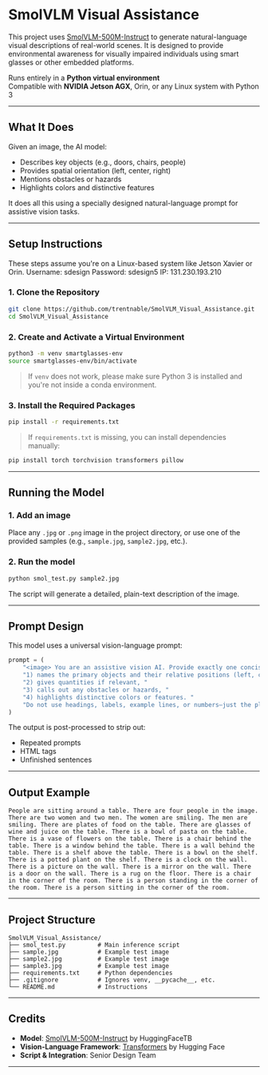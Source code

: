 #  SmolVLM Visual Assistance

This project uses [SmolVLM-500M-Instruct](https://huggingface.co/HuggingFaceTB/SmolVLM-500M-Instruct) to generate natural-language visual descriptions of real-world scenes. It is designed to provide environmental awareness for visually impaired individuals using smart glasses or other embedded platforms.

 Runs entirely in a **Python virtual environment**  
 Compatible with **NVIDIA Jetson AGX**, Orin, or any Linux system with Python 3

---

##  What It Does

Given an image, the AI model:
- Describes key objects (e.g., doors, chairs, people)
- Provides spatial orientation (left, center, right)
- Mentions obstacles or hazards
- Highlights colors and distinctive features

It does all this using a specially designed natural-language prompt for assistive vision tasks.

---

##  Setup Instructions

These steps assume you're on a Linux-based system like Jetson Xavier or Orin.
Username: sdesign
Password: sdesign5
IP: 131.230.193.210

### 1. Clone the Repository

```bash
git clone https://github.com/trentnable/SmolVLM_Visual_Assistance.git
cd SmolVLM_Visual_Assistance
```

### 2. Create and Activate a Virtual Environment

```bash
python3 -m venv smartglasses-env
source smartglasses-env/bin/activate
```

>  If `venv` does not work, please make sure Python 3 is installed and you're not inside a conda environment.

### 3. Install the Required Packages

```bash
pip install -r requirements.txt
```

>  If `requirements.txt` is missing, you can install dependencies manually:

```bash
pip install torch torchvision transformers pillow
```

---

##  Running the Model

### 1. Add an image

Place any `.jpg` or `.png` image in the project directory, or use one of the provided samples (e.g., `sample.jpg`, `sample2.jpg`, etc.).

### 2. Run the model

```bash
python smol_test.py sample2.jpg
```

The script will generate a detailed, plain-text description of the image.

---

##  Prompt Design

This model uses a universal vision-language prompt:

```python
prompt = (
    "<image> You are an assistive vision AI. Provide exactly one concise paragraph that: "
    "1) names the primary objects and their relative positions (left, center, right), "
    "2) gives quantities if relevant, "
    "3) calls out any obstacles or hazards, "
    "4) highlights distinctive colors or features. "
    "Do not use headings, labels, example lines, or numbers—just the plain description."
)
```

The output is post-processed to strip out:
- Repeated prompts
- HTML tags
- Unfinished sentences

---

##  Output Example

```
People are sitting around a table. There are four people in the image. There are two women and two men. The women are smiling. The men are smiling. There are plates of food on the table. There are glasses of wine and juice on the table. There is a bowl of pasta on the table. There is a vase of flowers on the table. There is a chair behind the table. There is a window behind the table. There is a wall behind the table. There is a shelf above the table. There is a bowl on the shelf. There is a potted plant on the shelf. There is a clock on the wall. There is a picture on the wall. There is a mirror on the wall. There is a door on the wall. There is a rug on the floor. There is a chair in the corner of the room. There is a person standing in the corner of the room. There is a person sitting in the corner of the room.
```

---

##  Project Structure

```
SmolVLM_Visual_Assistance/
├── smol_test.py         # Main inference script
├── sample.jpg           # Example test image
├── sample2.jpg          # Example test image
├── sample3.jpg          # Example test image
├── requirements.txt     # Python dependencies
├── .gitignore           # Ignores venv, __pycache__, etc.
└── README.md            # Instructions
```

---

##  Credits

- **Model**: [SmolVLM-500M-Instruct](https://huggingface.co/HuggingFaceTB/SmolVLM-500M-Instruct) by HuggingFaceTB  
- **Vision-Language Framework**: [Transformers](https://github.com/huggingface/transformers) by Hugging Face  
- **Script & Integration**: Senior Design Team

---

